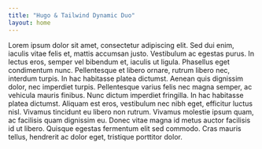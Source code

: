 ```yaml
---
title: "Hugo & Tailwind Dynamic Duo"
layout: home
---
```


Lorem ipsum dolor sit amet, consectetur adipiscing elit. Sed dui enim, iaculis vitae felis et, mattis accumsan justo. Vestibulum ac egestas purus. In lectus eros, semper vel bibendum et, iaculis ut ligula. Phasellus eget condimentum nunc. Pellentesque et libero ornare, rutrum libero nec, interdum turpis. In hac habitasse platea dictumst. Aenean quis dignissim dolor, nec imperdiet turpis. Pellentesque varius felis nec magna semper, ac vehicula mauris finibus. Nunc dictum imperdiet fringilla. In hac habitasse platea dictumst. Aliquam est eros, vestibulum nec nibh eget, efficitur luctus nisl. Vivamus tincidunt eu libero non rutrum. Vivamus molestie ipsum quam, ac facilisis quam dignissim eu. Donec vitae magna id metus auctor facilisis id ut libero. Quisque egestas fermentum elit sed commodo. Cras mauris tellus, hendrerit ac dolor eget, tristique porttitor dolor.
